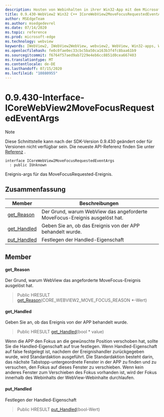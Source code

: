 ```yaml
---
description: Hosten von Webinhalten in ihrer Win32-App mit dem Microsoft Edge WebView2-Steuerelement
title: 0.9.430-WebView2 Win32 C++ ICoreWebView2MoveFocusRequestedEventArgs
author: MSEdgeTeam
ms.author: msedgedevrel
ms.date: 07/14/2020
ms.topic: reference
ms.prod: microsoft-edge
ms.technology: webview
keywords: IWebView2, IWebView2WebView, webview2, WebView, Win32-apps, Win32, Edge, ICoreWebView2, ICoreWebView2Host, Browser-Steuerelement, Edge-HTML
ms.openlocfilehash: fe0c0fae0ec33cbc5ba50ca163b3f4fc8baa61b9
ms.sourcegitcommit: f6764f57aed9ab7229e4eb6cc8851d0cea667403
ms.translationtype: MT
ms.contentlocale: de-DE
ms.lasthandoff: 07/15/2020
ms.locfileid: "10880955"
---
```

# 0.9.430-Interface-ICoreWebView2MoveFocusRequestedEventArgs 

> [!NOTE]
> Diese Schnittstelle kann nach der SDK-Version 0.9.430 geändert oder für Versionen nicht verfügbar sein. Die neueste API-Referenz finden Sie unter [Referenz](../../../webview2-api-reference.md) .

```
interface ICoreWebView2MoveFocusRequestedEventArgs
  : public IUnknown
```

Ereignis-args für das MoveFocusRequested-Ereignis.

## Zusammenfassung

 Member                        | Beschreibungen
--------------------------------|---------------------------------------------
[get_Reason](#get_reason) | Der Grund, warum WebView das angeforderte MoveFocus-Ereignis ausgelöst hat.
[get_Handled](#get_handled) | Geben Sie an, ob das Ereignis von der APP behandelt wurde.
[put_Handled](#put_handled) | Festlegen der Handled-Eigenschaft

## Member

#### get_Reason 

Der Grund, warum WebView das angeforderte MoveFocus-Ereignis ausgelöst hat.

> Public HRESULT [get_Reason](#get_reason)(CORE_WEBVIEW2_MOVE_FOCUS_REASON *-Wert)

#### get_Handled 

Geben Sie an, ob das Ereignis von der APP behandelt wurde.

> Public HRESULT [get_Handled](#get_handled)(bool * value)

Wenn die APP den Fokus an die gewünschte Position verschoben hat, sollte Sie die Handled-Eigenschaft auf true festlegen. Wenn Handled-Eigenschaft auf false festgelegt ist, nachdem der Ereignishandler zurückgegeben wurde, wird Standardaktion ausgeführt. Die Standardaktion besteht darin, das nächste Tabstopp-untergeordnete Fenster in der APP zu finden und zu versuchen, den Fokus auf dieses Fenster zu verschieben. Wenn kein anderes Fenster zum Verschieben des Fokus vorhanden ist, wird der Fokus innerhalb des Webinhalts der WebView-Webinhalte durchlaufen.

#### put_Handled 

Festlegen der Handled-Eigenschaft

> Public HRESULT [put_Handled](#put_handled)(bool-Wert)

